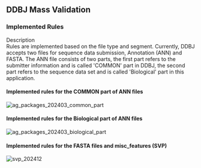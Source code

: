 ## DDBJ Mass Validation 

### Implemented Rules

Description </br>
Rules are implemented based on the file type and segment. Currently, DDBJ accepts two files for sequence data submission, Annotation (ANN) and FASTA. The ANN file consists of two parts, the first part refers to the submitter information and is called 'COMMON' part in DDBJ, the second part refers to the sequence data set and is called 'Biological' part in this application.

#### Implemented rules for the COMMON part of ANN files

![ag_packages_202403_common_part](https://github.com/ddbj/ddbj_curator_assistant/assets/85154564/254bea0a-e525-4f55-b443-6de9bc3ca442)

#### Implemented rules for the Biological part of ANN files

![ag_packages_202403_biological_part](https://github.com/ddbj/ddbj_curator_assistant/assets/85154564/eb366c64-06d4-435a-b676-75c230ead292)

#### Implemented rules for the FASTA files and misc_features (SVP)
![svp_202412](https://github.com/user-attachments/assets/c4580d0c-2ef0-47bf-affb-23f7458a6954)


